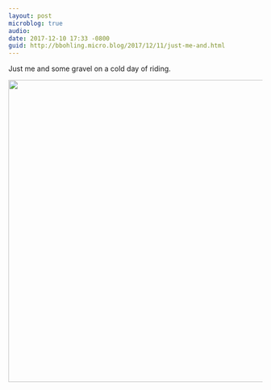 ```yaml
---
layout: post
microblog: true
audio: 
date: 2017-12-10 17:33 -0800
guid: http://bbohling.micro.blog/2017/12/11/just-me-and.html
---
```

Just me and some gravel on a cold day of riding.

<img src="http://micro.brandonbohling.com/uploads/2017/c3c33192c1.jpg" width="600" height="600" />
